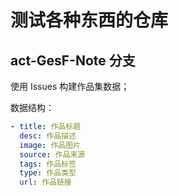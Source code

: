 # 测试各种东西的仓库

## act-GesF-Note 分支

使用 Issues 构建作品集数据；

数据结构：

```yaml
- title: 作品标题
  desc: 作品描述
  image: 作品图片
  source: 作品来源
  tags: 作品标签
  type: 作品类型
  url: 作品链接

```
